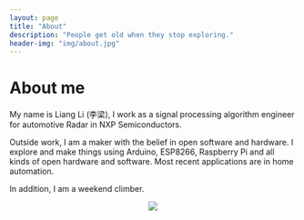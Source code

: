 ```yaml
---
layout: page
title: "About"
description: "People get old when they stop exploring."
header-img: "img/about.jpg"
---
```


# About me

My name is Liang Li (李梁), I work as a signal processing algorithm engineer for automotive Radar in NXP Semiconductors.

Outside work, I am a maker with the belief in open software and hardware. I explore and make things using Arduino, ESP8266, Raspberry Pi and all kinds of open hardware and software. Most recent applications are in home automation.

In addition, I am a weekend climber.

<center>
    <p><img src="http://dreamofbook.qiniudn.com/Zero.png" align="center"></p>
</center>

